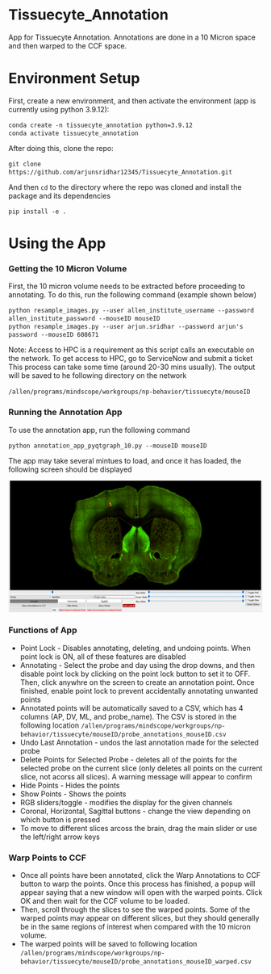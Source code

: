 # Tissuecyte_Annotation
App for Tissuecyte Annotation. Annotations are done in a 10 Micron space and then warped to the CCF space.

# Environment Setup
First, create a new environment, and then activate the environment (app is currently using python 3.9.12):

```
conda create -n tissuecyte_annotation python=3.9.12
conda activate tissuecyte_annotation
```

After doing this, clone the repo:

```
git clone https://github.com/arjunsridhar12345/Tissuecyte_Annotation.git
```

And then `cd` to the directory where the repo was cloned and install the package and its dependencies

```
pip install -e .
```

# Using the App
### Getting the 10 Micron Volume
First, the 10 micron volume needs to be extracted before proceeding to annotating. To do this, run the following command (example shown below)

```
python resample_images.py --user allen_institute_username --password allen_institute_password --mouseID mouseID
python resample_images.py --user arjun.sridhar --password arjun's password --mouseID 608671
```

Note: Access to HPC is a requirement as this script calls an executable on the network. To get access to HPC, go to ServiceNow and submit a ticket
This process can take some time (around 20-30 mins usually). The output will be saved to he following directory on the network

`/allen/programs/mindscope/workgroups/np-behavior/tissuecyte/mouseID`

### Running the Annotation App
To use the annotation app, run the following command

```
python annotation_app_pyqtgraph_10.py --mouseID mouseID
```

The app may take several mintues to load, and once it has loaded, the following screen should be displayed

![image](https://github.com/arjunsridhar12345/Tissuecyte_Annotation/blob/main/images/annotation_app.png)

### Functions of App
  * Point Lock - Disables annotating, deleting, and undoing points. When point lock is ON, all of these features are disabled
  * Annotating - Select the probe and day using the drop downs, and then disable point lock by clicking on the point lock button to set it to OFF. Then, click anywhre on the screen to create an annotation point. Once finished, enable point lock to prevent accidentally annotating unwanted points
  * Annotated points will be automatically saved to a CSV, which has 4 columns (AP, DV, ML, and probe_name). The CSV is stored in the following location
    `/allen/programs/mindscope/workgroups/np-behavior/tissuecyte/mouseID/probe_annotations_mouseID.csv`
  * Undo Last Annotation - undos the last annotation made for the selected probe
  * Delete Points for Selected Probe - deletes all of the points for the selected probe on the current slice (only deletes all points on the current slice, not acorss all slices). A warning message will appear to confirm
  * Hide Points - Hides the points 
  * Show Points - Shows the points
  * RGB sliders/toggle - modifies the display for the given channels
  * Coronal, Horizontal, Sagittal buttons - change the view depending on which button is pressed
  * To move to different slices arcoss the brain, drag the main slider or use the left/right arrow keys

### Warp Points to CCF
  * Once all points have been annotated, click the Warp Annotations to CCF button to warp the points. Once this process has finished, a popup will appear saying that a new window will open with the warped points. Click OK and then wait for the CCF volume to be loaded. 
  * Then, scroll through the slices to see the warped points. Some of the warped points may appear on different slices, but they should generally be in the same regions of interest when compared with the 10 micron volume.
  * The warped points will be saved to following location
    `/allen/programs/mindscope/workgroups/np-behavior/tissuecyte/mouseID/probe_annotations_mouseID_warped.csv`

